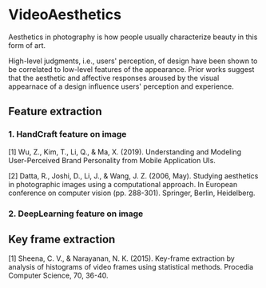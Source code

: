 # VideoAesthetics

Aesthetics in photography is how people usually characterize beauty in this form of art.

High-level judgments, i.e., users' perception, of design have been shown to be correlated to low-level features of the appearance. Prior works suggest that the aesthetic and affective responses aroused by the visual appearnace of a design influence users' perception and experience.


## Feature extraction

### 1. HandCraft feature on image 


[1] Wu, Z., Kim, T., Li, Q., & Ma, X. (2019). Understanding and Modeling User-Perceived Brand Personality from Mobile Application UIs.

[2] Datta, R., Joshi, D., Li, J., & Wang, J. Z. (2006, May). Studying aesthetics in photographic images using a computational approach. In European conference on computer vision (pp. 288-301). Springer, Berlin, Heidelberg.


### 2. DeepLearning feature on image

## Key frame extraction

[1] Sheena, C. V., & Narayanan, N. K. (2015). Key-frame extraction by analysis of histograms of video frames using statistical methods. Procedia Computer Science, 70, 36-40.

